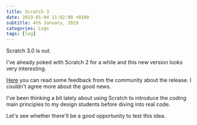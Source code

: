 ```yaml
---
title: Scratch 3
date: 2019-01-04 11:02:00 +0100
subtitle: 4th January, 2019
categories: Logs
tags: [log]
---
```


Scratch 3.0 is out.

I've already poked with Scratch 2 for a while and this new version looks very interesting.

[Here](https://medium.com/code-club-australia/our-top-5-favourite-scratch-3-0-features-f842e635ff31) you can read some feedback from the community about the release. I couldn't agree more about the good news.

I've been thinking a bit lately about using Scratch to introduce the coding main principles to my design students before diving into real code.

Let's see whether there'll be a good opportunity to test this idea.

